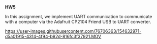 **HW5**

In this assignment, we implement UART communication to communicate with a computer via the Adafruit CP2104 Friend USB to UART converter.



https://user-images.githubusercontent.com/76706363/154632971-d5a01915-4314-4f94-b92d-816fc3f37921.MOV

